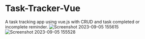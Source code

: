 # Task-Tracker-Vue
A task tracking app using vue.js with CRUD and task completed or incomplete reminder. 
![Screenshot 2023-09-05 155615](https://github.com/UjjwalShekdar/Task-Tracker-Vue/assets/110097700/228fe437-dabf-497e-a65b-c8773ded0725)
![Screenshot 2023-09-05 155528](https://github.com/UjjwalShekdar/Task-Tracker-Vue/assets/110097700/9aca1d60-90f5-43e7-a50c-4f4c4011d9fe)


